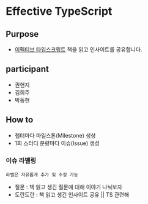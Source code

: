 # Effective TypeScript

## Purpose

- [이펙티브 타입스크립트](https://product.kyobobook.co.kr/detail/S000001033114) 책을 읽고 인사이트를 공유합니다.

## participant

- 권현지
- 김희주
- 박동현

## How to

- 챕터마다 마일스톤(Milestone) 생성
- 1회 스터디 분량마다 이슈(Issue) 생성

### 이슈 라벨링
```
라벨은 자유롭게 추가 및 수정 가능
```

- 질문 : 책 읽고 생긴 질문에 대해 이야기 나눠보자
- 도란도란 : 책 읽고 생긴 인사이트 공유 || TS 관련해 
